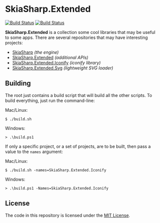# SkiaSharp.Extended

[![Build Status](https://jenkins.mono-project.com/buildStatus/icon?job=Components-SkiaSharpExtended)](https://jenkins.mono-project.com/view/Components/job/Components-SkiaSharpExtended/)  [![Build Status](https://jenkins.mono-project.com/buildStatus/icon?job=Components-SkiaSharpExtended-Windows)](https://jenkins.mono-project.com/view/Components/job/Components-SkiaSharpExtended-Windows/)

**SkiaSharp.Extended** is a collection some cool libraries that may be 
useful to some apps. There are several repositories that may have 
interesting projects:

 - [SkiaSharp][skiasharp] _(the engine)_
 - [SkiaSharp.Extended][extended] _(additional APIs)_
 - [SkiaSharp.Extended.Iconify][iconify] _(iconify library)_
 - [SkiaSharp.Extended.Svg][svg] _(lightweight SVG loader)_

## Building

The root just contains a build script that will build all the other 
scripts. To build everything, just run the command-line:

Mac/Linux:

    $ ./build.sh

Windows:

    > .\build.ps1

If only a specific project, or a set of projects, are to be built, 
then pass a value to the `names` argument:


Mac/Linux:

    $ ./build.sh -names=SkiaSharp.Extended.Iconify

Windows:

    > .\build.ps1 -Names=SkiaSharp.Extended.Iconify

## License

The code in this repository is licensed under the [MIT License][license].

[license]: https://github.com/mono/SkiaSharp.Extended/blob/master/LICENSE
[netcore]: https://www.microsoft.com/net/core

[skiasharp]: https://github.com/mono/SkiaSharp
[extended]: https://github.com/mono/SkiaSharp.Extended/tree/master/SkiaSharp.Extended
[iconify]: https://github.com/mono/SkiaSharp.Extended/tree/master/SkiaSharp.Extended.Iconify
[svg]: https://github.com/mono/SkiaSharp.Extended/tree/master/SkiaSharp.Extended.Svg